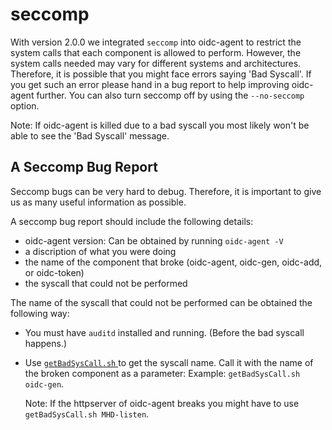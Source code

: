 # seccomp

With version 2.0.0 we integrated ```seccomp``` into oidc-agent to restrict the system calls that each component is allowed to perform. 
However, the system calls needed may vary for different systems and architectures. 
Therefore, it is possible that you might face errors saying 'Bad Syscall'. 
If you get such an error please hand in a bug report to help improving oidc-agent further. 
You can also turn seccomp off by using the ```--no-seccomp``` option.

Note: If oidc-agent is killed due to a bad syscall you most likely won't be able
to see the 'Bad Syscall' message.

## A Seccomp Bug Report

Seccomp bugs can be very hard to debug. Therefore, it is important to give us as
many useful information as possible.

A seccomp bug report should include the following details:
- oidc-agent version: Can be obtained by running ```oidc-agent -V```
- a discription of what you were doing
- the name of the component that broke (oidc-agent, oidc-gen, oidc-add, or
  oidc-token)
- the syscall that could not be performed

The name of the syscall that could not be performed can be obtained the
following way:
- You must have ```auditd``` installed and running. (Before the bad syscall
  happens.)
- Use [ ```getBadSysCall.sh```
  ](https://github.com/indigo-dc/oidc-agent/blob/master/src/privileges/getBadSysCall.sh) to get the syscall name. 
  Call it with the name of the broken component as a parameter:
Example: ```getBadSysCall.sh oidc-gen```.
  
  Note: If the httpserver of oidc-agent breaks you might have to use
  ```getBadSysCall.sh MHD-listen```.
